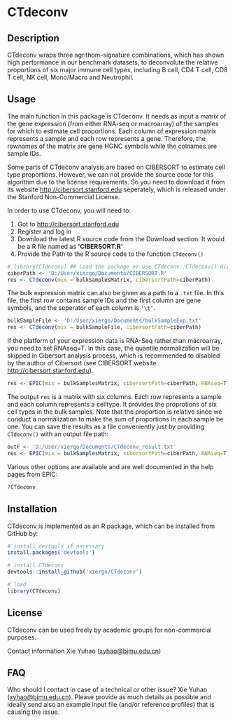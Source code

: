# CTdeconv

## Description

CTdeconv wraps three agrithom-signature combinations, which has shown high performance in our benchmark datasets, to deconvolute the relative proportions of six major immune cell types, including B cell, CD4 T cell, CD8 T cell, NK cell, Mono/Macro and Neutrophil. 


## Usage

The main function in this package is CTdeconv. It needs as input a matrix of the gene expression (from either RNA-seq or macroarray) of the samples for which to estimate cell proportions. Each column of expression matrix represents a sample and each row represents a gene.  Therefore, the rownames of the matrix are gene HGNC symbols while the colnames are sample IDs. 

Some parts of CTdeconv analysis are based on CIBERSORT to estimate cell type proportions. However, we can not provide the source code for this algorithm due to the license requirements. So you need to download it from its website http://cibersort.stanford.edu seperately, which is released under the Stanford Non-Commercial License.

In order to use CTdeconv, you will need to:

  1. Got to http://cibersort.stanford.edu
  2. Register and log in
  3. Download the latest R source code from the Download section. It would be a R file named as **'CIBERSORT.R'**
  4. Provide the Path to the R source code to the function `CTdeconv()` 


```R
# library(CTdeconv) ## Load the package or use CTdeconv::CTdeconv() directly.
ciberPath <- 'D:/User/xiergo/Documents/CIBERSORT.R'
res <- CTdeconv(mix = bulkSamplesMatrix, cibersortPath=ciberPath)
```
The bulk expression matrix can also be given as a path to a `.txt` file. In this file, the first row contains sample IDs and the first column are gene symbols, and the seperator of each column is `'\t'`.
```R
bulkSampleFile <- 'D:/User/xiergo/Documents/bulkSampleExp.txt'
res <- CTdeconv(mix = bulkSampleFile, cibersortPath=ciberPath)
```
If the platform of your expression data is RNA-Seq rather than macroarray, you need to set RNAseq=T. In this case, the quantile normalization will be skipped in Cibersort analysis process, which is recommended to disabled by the author of Cibersort (see CIBERSORT website http://cibersort.stanford.edu).

```R
res <- EPIC(mix = bulkSamplesMatrix, cibersortPath=ciberPath, RNAseq=T)
```

The output `res` is a matrix with six columns. Each row represents a sample and each column represents a celltype. It provides the proprotions of six cell types in the bulk samples. Note that the proportion is relative since we conduct a normalization to make the sum of proportions in each sample be one. You can save the results as a file conveniently just by providing `CTdeconv()` with an output file path:

```R
outF <- 'D:/User/xiergo/Documents/CTdeconv_result.txt'
res <- EPIC(mix = bulkSamplesMatrix, cibersortPath=ciberPath, RNAseq=T, filename=outF)
```

Various other options are available and are well documented in the help pages from EPIC:
```R
?CTdeconv
```
## Installation

CTdeconv is implemented as an R package, which can be installed from GitHub by:
```R
# install devtools if necessary
install.packages('devtools')

# install CTdeconv
devtools::install_github('xiergo/CTdeconv')

# load
library(CTdeconv)
```

## License
CTdeconv can be used freely by academic groups for non-commercial purposes. 

Contact information
Xie Yuhao (xyhao@bjmu.edu.cn)

## FAQ

Who should I contact in case of a technical or other issue?
Xie Yuhao (xyhao@bjmu.edu.cn). Please provide as much details as possible and ideally send also an example input file (and/or reference profiles) that is causing the issue.
